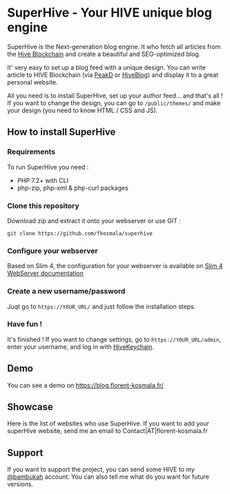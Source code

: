 # SuperHive - Your HIVE unique blog engine

SuperHive is the Next-generation blog engine. It who fetch all articles from the [Hive Blockchain](https://hive.io) and create a beautiful and SEO-optimized blog. 

It' very easy to set up a blog feed with a unique design. You can write article to HIVE Blockchain (via [PeakD](https://peakd.com) or [HiveBlog](https://hive.blog)) and display it to a great personal website.

All you need is to install SuperHive, set up your author feed... and that's all ! If you want to change the design, you can go to ```/public/themes/``` and make your design (you need to know HTML / CSS and JS).

## How to install SuperHive

### Requirements

To run SuperHive you need :

- PHP 7.2+ with CLI
- php-zip, php-xml & php-curl packages

### Clone this repository

Download zip and extract it onto your webserver or use GIT :

```
git clone https://github.com/fkosmala/superhive
```

### Configure your webserver

Based on Slim 4, the configuration for your webserver is available on [Slim 4 WebServer documentation](http://www.slimframework.com/docs/v4/start/web-servers.html)

### Create a new username/password

Juqt go to ```https://YOUR_URL/``` and just follow the installation steps.

### Have fun !

It's finished ! If you want to change settings, go to ```https://YOUR_URL/admin```, enter your username, and log in with [HiveKeychain](https://hive-keychain.com/).

## Demo

You can see a demo on https://blog.florent-kosmala.fr/

## Showcase

Here is the list of websites who use SuperHive. If you want to add your superHive website, send me an email to Contact|AT|florent-kosmala.fr

## Support

If you want to support the project, you can send some HIVE to my [@bambukah](https://peakd.com/@bambukah/) account. You can also tell me what do you want for future versions. 
